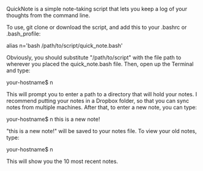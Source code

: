 QuickNote is a simple note-taking script that lets you keep a log of your thoughts from the command line. 

To use, git clone or download the script, and add this to your .bashrc or .bash_profile:

alias n='bash /path/to/script/quick_note.bash'

Obviously, you should substitute "/path/to/script" with the file path to wherever you placed the quick_note.bash file. Then, open up the Terminal and type:

your-hostname$ n

This will prompt you to enter a path to a directory that will hold your notes. I recommend putting your notes in a Dropbox folder, so that you can sync notes from multiple machines. After that, to enter a new note, you can type:

your-hostname$ n this is a new note! 

"this is a new note!" will be saved to your notes file. To view your old notes, type:

your-hostname$ n

This will show you the 10 most recent notes. 

 

